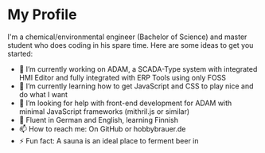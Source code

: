 # My Profile
I'm a chemical/environmental engineer (Bachelor of Science) and master student who does coding in his spare time.
Here are some ideas to get you started:

- 🔭 I’m currently working on ADAM, a SCADA-Type system with integrated HMI Editor and fully integrated with ERP Tools using only FOSS
- 🌱 I’m currently learning how to get JavaScript and CSS to play nice and do what I want
- 🤔 I’m looking for help with front-end development for ADAM with minimal JavaScript frameworks (mithril.js or similar)
- 💬 Fluent in German and English, learning Finnish
- 📫 How to reach me: On GitHub or hobbybrauer.de
- ⚡ Fun fact: A sauna is an ideal place to ferment beer in
